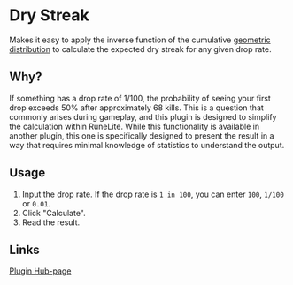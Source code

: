 # Dry Streak
Makes it easy to apply the inverse function of the cumulative [geometric distribution](https://en.wikipedia.org/wiki/Geometric_distribution) to calculate the expected dry streak for any given drop rate.

## Why?
If something has a drop rate of 1/100, the probability of seeing your first drop exceeds 50% after approximately 68 kills. This is a question that commonly arises during gameplay, and this plugin is designed to simplify the calculation within RuneLite. While this functionality is available in another plugin, this one is specifically designed to present the result in a way that requires minimal knowledge of statistics to understand the output.

## Usage
1. Input the drop rate. If the drop rate is `1 in 100`, you can enter `100`, `1/100` or `0.01`.
2. Click "Calculate".
3. Read the result.

## Links
[Plugin Hub-page](https://runelite.net/plugin-hub/show/dry-streak)
